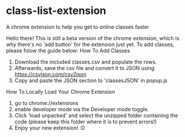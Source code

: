 # class-list-extension
A chrome extension to help you get to online classes faster

Hello there! This is still a beta version of the chrome extension, which is why there's no 'add button' for the extension just yet. To add classes, please folow the guide below:
How To Add Classes
1. Download the included classes.csv and populate the rows.
2. Afterwards, save the csv file and convert it to JSON using https://csvjson.com/csv2json
3. Copy and paste the JSON section to 'classesJSON' in popup.js

How To Locally Load Your Chrome Extension
1. go to chrome://extensions
2. enable developer mode via the Developer mode toggle.
3. Click 'load unpacked' and select the unzipped folder containing the code (please keep this folder where it is to prevent errors!)
4. Enjoy your new extension! :D
